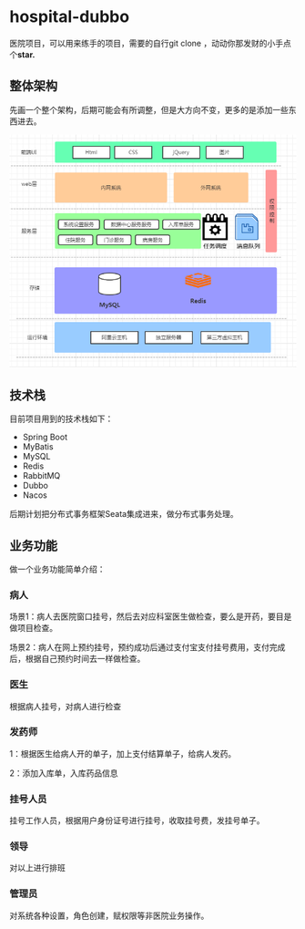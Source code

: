 # hospital-dubbo

医院项目，可以用来练手的项目，需要的自行git clone ，动动你那发财的小手点个**star.**

## 整体架构

先画一个整个架构，后期可能会有所调整，但是大方向不变，更多的是添加一些东西进去。

![1669022742530](assets/1669022742530.png)

## 技术栈

目前项目用到的技术栈如下：

- Spring Boot
- MyBatis
- MySQL
- Redis
- RabbitMQ
- Dubbo
- Nacos

后期计划把分布式事务框架Seata集成进来，做分布式事务处理。



## 业务功能

做一个业务功能简单介绍：

### 病人

场景1：病人去医院窗口挂号，然后去对应科室医生做检查，要么是开药，要目是做项目检查。

场景2：病人在网上预约挂号，预约成功后通过支付宝支付挂号费用，支付完成后，根据自己预约时间去一样做检查。

### 医生

根据病人挂号，对病人进行检查

### 发药师

1：根据医生给病人开的单子，加上支付结算单子，给病人发药。

2：添加入库单，入库药品信息

### 挂号人员

挂号工作人员，根据用户身份证号进行挂号，收取挂号费，发挂号单子。

### 领导

对以上进行排班

### 管理员

对系统各种设置，角色创建，赋权限等非医院业务操作。





